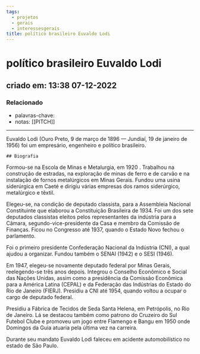 ```yaml
---
tags:
  - projetos
  - gerais
  - interessesgerais
title: político brasileiro Euvaldo Lodi
---
```

# político brasileiro Euvaldo Lodi
## criado em: 13:38 07-12-2022

### Relacionado
- palavras-chave: 
- notas: [[PITCH]]
---
Euvaldo Lodi (Ouro Preto, 9 de março de 1896 — Jundiaí, 19 de janeiro de 1956) foi um empresário, engenheiro e político brasileiro.

	## Biografia

Formou-se na Escola de Minas e Metalurgia, em 1920 . Trabalhou na construção de estradas, na exploração de minas de ferro e de carvão e na instalação de fornos metalúrgicos em Minas Gerais. Fundou uma usina siderúrgica em Caeté e dirigiu várias empresas dos ramos siderúrgico, metalúrgico e têxtil.

Elegeu-se, na condição de deputado classista, para a Assembleia Nacional Constituinte que elaborou a Constituição Brasileira de 1934. Foi um dos sete deputados classistas eleitos pelos representantes da indústria para a Câmara, segundo-vice-presidente da Casa e membro da Comissão de Finanças. Ficou no Congresso até 1937, quando o Estado Novo fechou o parlamento.

Foi o primeiro presidente Confederação Nacional da Indústria (CNI), a qual ajudou a organizar. Fundou também o SENAI (1942) e o SESI (1946).

Em 1947, elegeu-se novamente deputado federal por Minas Gerais, reelegendo-se três anos depois. Integrou o Conselho Econômico e Social das Nações Unidas, assim como a presidência da Comissão Econômica para a América Latina (CEPAL) e da Federação das Indústrias do Estado do Rio de Janeiro (FIERJ). Presidiu a CNI até 1954, quando voltou a ocupar o cargo de deputado federal.

Presidiu a Fábrica de Tecidos de Seda Santa Helena, em Petrópolis, no Rio de Janeiro. Lá se destacou também como patrono do Cruzeiro do Sul Futebol Clube e promoveu um jogo entre Flamengo e Bangu em 1950 onde Domingos da Guia atuaria pela última vez na carreira.

Durante seu mandato Euvaldo Lodi faleceu em acidente automobilístico no estado de São Paulo.